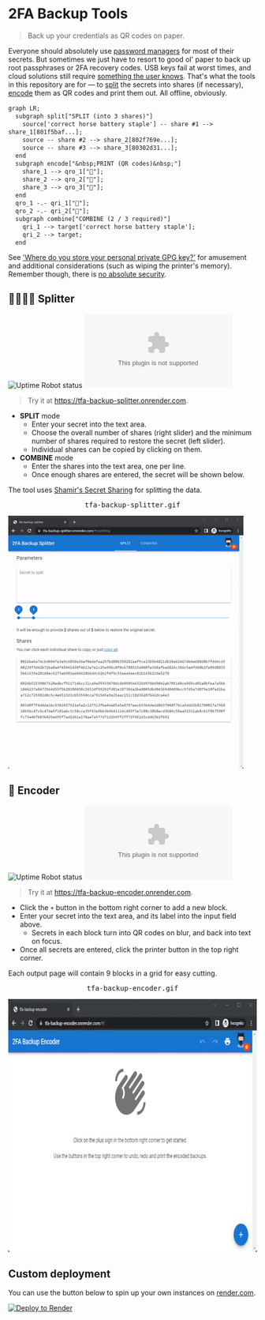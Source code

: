 # 2FA Backup Tools

> Back up your credentials as QR codes on paper.

Everyone should absolutely use [password managers](https://en.wikipedia.org/wiki/Password_manager) for most of their secrets. But sometimes we just have to resort to good ol' paper to back up root passphrases or 2FA recovery codes. USB keys fail at worst times, and cloud solutions still require [something the user knows](https://en.wikipedia.org/wiki/Multi-factor_authentication#Knowledge). That's what the tools in this repository are for &mdash; to [split](#-splitter) the secrets into shares (if necessary), [encode](#-encoder) them as QR codes and print them out. All offline, obviously.

```mermaid
graph LR;
  subgraph split["SPLIT (into 3 shares)"]
    source['correct horse battery staple'] -- share #1 --> share_1[801f5baf...];
    source -- share #2 --> share_2[802f769e...];
    source -- share #3 --> share_3[80302d31...];
  end
  subgraph encode["&nbsp;PRINT (QR codes)&nbsp;"]
    share_1 --> qro_1["📄"];
    share_2 --> qro_2["📄"];
    share_3 --> qro_3["📄"];
  end
  qro_1 -.- qri_1["📄"];
  qro_2 -.- qri_2["📄"];
  subgraph combine["COMBINE (2 / 3 required)"]
    qri_1 --> target['correct horse battery staple'];
    qri_2 --> target;
  end
```

See ['Where do you store your personal private GPG key?'](https://security.stackexchange.com/q/51771) for amusement and additional considerations (such as wiping the printer's memory). Remember though, there is [no absolute security](https://xkcd.com/538/).

## 👨‍👩‍👧‍👦 Splitter

![Uptime Robot status](https://img.shields.io/uptimerobot/status/m791500787-b8b97ee0c3eb92adad46f778?style=for-the-badge)
![Mozilla HTTP Observatory Grade](https://img.shields.io/mozilla-observatory/grade/tfa-backup-splitter.onrender.com?style=for-the-badge)

> Try it at https://tfa-backup-splitter.onrender.com.

- **SPLIT** mode
  - Enter your secret into the text area.
  - Choose the overall number of shares (right slider) and the minimum number of
    shares required to restore the secret (left slider).
  - Individual shares can be copied by clicking on them.
- **COMBINE** mode
  - Enter the shares into the text area, one per line.
  - Once enough shares are entered, the secret will be shown below. 

The tool uses [Shamir's Secret Sharing](https://en.wikipedia.org/wiki/Shamir%27s_Secret_Sharing) for splitting the data.

<kbd>
  <p align="center">tfa-backup-splitter.gif</p>
  <img src="/docs/tfa-backup-splitter.gif?raw=true" height="512"/>
</kbd>

## 📝 Encoder

![Uptime Robot status](https://img.shields.io/uptimerobot/status/m791500782-ff9ac5a28fb88d7a258e7c49?style=for-the-badge)
![Mozilla HTTP Observatory Grade](https://img.shields.io/mozilla-observatory/grade/tfa-backup-encoder.onrender.com?style=for-the-badge)

> Try it at https://tfa-backup-encoder.onrender.com.

- Click the `+` button in the bottom right corner to add a new block.
- Enter your secret into the text area, and its label into the input field above.
  - Secrets in each block turn into QR codes on blur, and back into text on focus.
- Once all secrets are entered, click the printer button in the top right corner.

Each output page will contain 9 blocks in a grid for easy cutting.

<kbd>
  <p align="center">tfa-backup-encoder.gif</p>
  <img src="/docs/tfa-backup-encoder.gif?raw=true" height="512"/>
</kbd>

## Custom deployment

You can use the button below to spin up your own instances on [render.com](https://render.com).

[![Deploy to Render](https://render.com/images/deploy-to-render-button.svg)](https://render.com/deploy?repo=https://github.com/dubov94/tfa-backup-tools)
